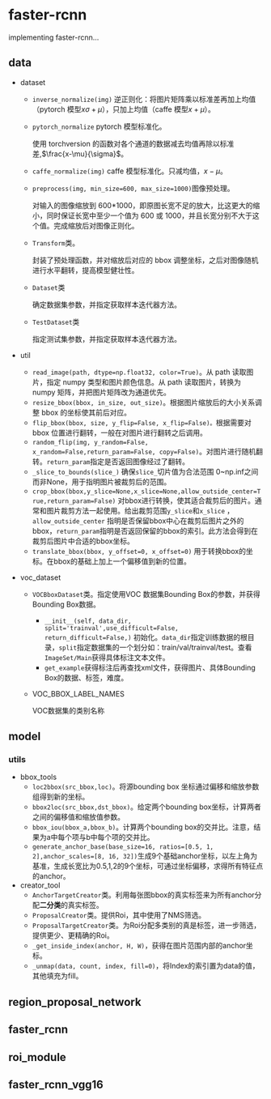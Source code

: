 # faster-rcnn

implementing faster-rcnn...

## data

- dataset

  - `inverse_normalize(img)`
    逆正则化：将图片矩阵乘以标准差再加上均值（pytorch 模型$x\sigma+\mu$），只加上均值（caffe 模型$x+\mu$）。

  - `pytorch_normalize` pytorch 模型标准化。

    使用 torchversion 的函数对各个通道的数据减去均值再除以标准差,$\frac{x-\mu}{\sigma}$。

  - `caffe_normalize(img)` caffe 模型标准化。只减均值，$x-\mu$。

  - `preprocess(img, min_size=600, max_size=1000)`图像预处理。

    对输入的图像缩放到 600\*1000，即原图长宽不足的放大，比这更大的缩小，同时保证长宽中至少一个值为 600 或 1000，并且长宽分别不大于这个值。完成缩放后对图像正则化。

  - `Transform`类。

    封装了预处理函数，并对缩放后对应的 bbox 调整坐标，之后对图像随机进行水平翻转，提高模型健壮性。

  - `Dataset`类

    确定数据集参数，并指定获取样本迭代器方法。

  - `TestDataset`类

    指定测试集参数，并指定获取样本迭代器方法。

- util
  - `read_image(path, dtype=np.float32, color=True)`。从 path 读取图片，指定 numpy 类型和图片颜色信息。从 path 读取图片，转换为 numpy 矩阵，并把图片矩阵改为通道优先。
  - `resize_bbox(bbox, in_size, out_size)`。根据图片缩放后的大小关系调整 bbox 的坐标使其前后对应。
  - `flip_bbox(bbox, size, y_flip=False, x_flip=False)。`根据需要对 bbox 位置进行翻转，一般在对图片进行翻转之后调用。
  - `random_flip(img, y_random=False, x_random=False,return_param=False, copy=False)`。对图片进行随机翻转。`return_param`指定是否返回图像经过了翻转。
  - `_slice_to_bounds(slice_)` 确保`slice_`切片值为合法范围 0~np.inf之间而非None，用于指明图片被裁剪后的范围。
  - `crop_bbox(bbox,y_slice=None,x_slice=None,allow_outside_center=True,return_param=False)` 对bbox进行转换，使其适合裁剪后的图片。通常和图片裁剪方法一起使用。给出裁剪范围`y_slice`和`x_slice` ，`allow_outside_center` 指明是否保留bbox中心在裁剪后图片之外的bbox，`return_param`指明是否返回保留的bbox的索引。此方法会得到在裁剪后图片中合适的bbox坐标。
  - `translate_bbox(bbox, y_offset=0, x_offset=0)` 用于转换bbox的坐标。在bbox的基础上加上一个偏移值到新的位置。

- voc_dataset

  - `VOCBboxDataset`类。指定使用VOC 数据集Bounding Box的参数，并获得Bounding Box数据。

    - `__init__(self, data_dir, split='trainval',use_difficult=False, return_difficult=False,)` 初始化。`data_dir`指定训练数据的根目录，`split`指定数据集的一个划分如：train/val/trainval/test。查看`ImageSet/Main`获得具体标注文本文件。
    - `get_example`获得标注后再查找xml文件，获得图片、具体Bounding Box的数据、标签，难度。

  - VOC_BBOX_LABEL_NAMES

    VOC数据集的类别名称

## model

### utils

- bbox_tools
  - `loc2bbox(src_bbox,loc)`。将源bounding box 坐标通过偏移和缩放参数组得到新的坐标。
  - `bbox2loc(src_bbox,dst_bbox)`。给定两个bounding box坐标，计算两者之间的偏移值和缩放值参数。
  - `bbox_iou(bbox_a,bbox_b)`。计算两个bounding box的交并比。注意，结果为a中每个项与b中每个项的交并比。
  - `generate_anchor_base(base_size=16, ratios=[0.5, 1, 2],anchor_scales=[8, 16, 32])`生成9个基础anchor坐标，以左上角为基准，生成长宽比为0.5,1,2的9个坐标，可通过坐标偏移，求得所有特征点的anchor。
- creator_tool
  - `AnchorTargetCreator`类。利用每张图bbox的真实标签来为所有anchor分配**二分类**的真实标签。
  - `ProposalCreator`类。提供Roi，其中使用了NMS筛选。
  - `ProposalTargetCreator`类。为Roi分配多类别的真是标签，进一步筛选，提供更少、更精确的Roi。
  - `_get_inside_index(anchor, H, W)`，获得在图片范围内部的anchor坐标。
  - `_unmap(data, count, index, fill=0)`，将Index的索引置为data的值，其他填充为fill。



## region_proposal_network





## faster_rcnn





## roi_module





## faster_rcnn_vgg16

